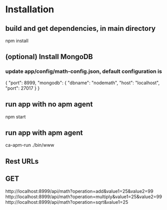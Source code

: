 # Installation
## build and get dependencies, in main directory
npm install

## (optional) Install MongoDB
### update app/config/math-config.json, default configuration is
{
  "port": 8999,
  "mongodb": {
    "dbname": "nodemath",
    "host": "localhost",
    "port": 27017
  }
}

## run app with no apm agent
npm start

## run app with apm agent
ca-apm-run ./bin/www

## Rest URLs
## GET
http://localhost:8999/api/math?operation=add&value1=25&value2=99
http://localhost:8999/api/math?operation=multiply&value1=25&value2=99
http://localhost:8999/api/math?operation=sqrt&value1=25






